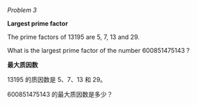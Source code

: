 *Problem 3*

**Largest prime factor**

The prime factors of 13195 are 5, 7, 13 and 29.

What is the largest prime factor of the number 600851475143 ?

**最大质因数**

13195 的质因数是 5、7、13 和 29。

600851475143 的最大质因数是多少？
